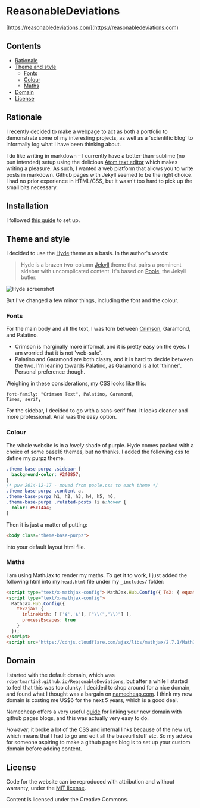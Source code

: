 # ReasonableDeviations

[https://reasonabledeviations.com](https://reasonabledeviations.com)

## Contents

<!-- TOC depthFrom:2 depthTo:6 withLinks:1 updateOnSave:0 orderedList:0 -->

- [Rationale](#rationale)
- [Theme and style](#theme-and-style)
	- [Fonts](#fonts)
	- [Colour](#colour)
	- [Maths](#maths)
- [Domain](#domain)
- [License](#license)

<!-- /TOC -->

## Rationale

I recently decided to make a webpage to act as both a portfolio to demonstrate some of my interesting projects, as well as a 'scientific blog' to informally log what I have been thinking about.

I do like writing in markdown – I currently have a better-than-sublime (no pun intended) setup using the delicious
[Atom text editor](https://atom.io/) which makes writing a pleasure. As such, I wanted a web platform
that allows you to write posts in markdown. Github pages with Jekyll seemed to be the right choice. I had no prior experience in HTML/CSS, but it wasn't too hard to pick up the small bits necessary.

## Installation

I followed [this guide](https://github.com/BillRaymond/install-jekyll-apple-silicon/blob/main/README.md) to set up.

## Theme and style

I decided to use the
[Hyde](https://www.github.com/poole/hyde) theme as a basis. In the author's words:

> Hyde is a brazen two-column [Jekyll](https://jekyllrb.com) theme that pairs a prominent sidebar with uncomplicated content. It's based on [Poole](https://getpoole.com), the Jekyll butler.

![Hyde screenshot](https://f.cloud.github.com/assets/98681/1831228/42af6c6a-7384-11e3-98fb-e0b923ee0468.png)

But I've changed a few minor things, including the font and the colour.

### Fonts

For the main body and all the text, I was torn between [Crimson](https://fonts.google.com/specimen/Crimson+Text?selection.family=Crimson+Text), Garamond, and Palatino.
- Crimson is marginally more informal, and it is pretty easy on the eyes. I am worried that it is not 'web-safe'.
- Palatino and Garamond are both classy, and it is hard to decide between the two. I'm leaning towards Palatino, as Garamond is a lot 'thinner'. Personal preference though.

Weighing in these considerations, my CSS looks like this:

```
font-family: "Crimson Text", Palatino, Garamond,
Times, serif;
```

For the sidebar, I decided to go with a sans-serif font. It looks cleaner and more professional. Arial was the easy option.

### Colour

The whole website is in a *lovely* shade of purple. Hyde comes packed with a choice of some base16 themes, but no thanks. I added the following css to define my purpz theme.

```css
.theme-base-purpz .sidebar {
  background-color: #2f0857;
}
/* pww 2014-12-17 - moved from poole.css to each theme */
.theme-base-purpz .content a,
.theme-base-purpz h1, h2, h3, h4, h5, h6,
.theme-base-purpz .related-posts li a:hover {
  color: #5c14a4;
}
```

Then it is just a matter of putting:

```html
<body class="theme-base-purpz">
```

into your default layout html file.


### Maths

I am using MathJax to render my maths. To get it to work, I just added the following html into my `head.html` file under my `_includes/` folder:

```html
<script type="text/x-mathjax-config"> MathJax.Hub.Config({ TeX: { equationNumbers: { autoNumber: "AMS" } } }); </script>
<script type="text/x-mathjax-config">
  MathJax.Hub.Config({
	tex2jax: {
	  inlineMath: [ ['$','$'], ["\\(","\\)"] ],
	  processEscapes: true
	}
  });
</script>
<script src="https://cdnjs.cloudflare.com/ajax/libs/mathjax/2.7.1/MathJax.js?config=TeX-AMS-MML_HTMLorMML" type="text/javascript"></script>
```

## Domain

I started with the default domain, which was `robertmartin8.github.io/ReasonableDeviations`, but after a while I started to feel that this was too clunky. I decided to shop around for a nice domain, and found what I thought was a bargain on [namecheap.com](https://www.namecheap.com/). I think my new domain is costing me US$6 for the next 5 years, which is a good deal.

Namecheap offers a very useful [guide](https://www.namecheap.com/support/knowledgebase/article.aspx/9645/2208/how-do-i-link-my-domain-to-github-pages) for linking your new domain with github pages blogs, and this was actually very easy to do.

*However*, it broke a lot of the CSS and internal links because of the new url, which means that I had to go and edit all the baseurl stuff etc. So my advice for someone aspiring to make a github pages blog is to set up your custom domain before adding content. 

## License

Code for the website can be reproduced with attribution and without warranty, under the [MIT license](LICENSE.md).

Content is licensed under the Creative Commons. 
